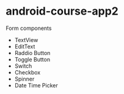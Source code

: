 # android-course-app2
Form components

- TextView
- EditText
- Raddio Button
- Toggle Button
- Switch
- Checkbox
- Spinner
- Date Time Picker
